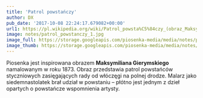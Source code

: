 ```yaml
---
title: 'Patrol powstańczy'
author: DX
pub_date: '2017-10-08 22:24:17.679082+00:00'
url1: https://pl.wikipedia.org/wiki/Patrol_powsta%C5%84czy_(obraz_Maksymiliana_Gierymskiego)
image: notes/patrol_powstanczy_1.jpg
image_full: https://storage.googleapis.com/piosenka-media/media/notes/patrol_powstanczy_1.jpg
image_thumb: https://storage.googleapis.com/piosenka-media/media/notes/patrol_powstanczy_1.jpg.0x300_q85_upscale.jpg
---
```


Piosenka jest inspirowana obrazem **Maksymiliana Gierymskiego** namalowanym w roku 1873. Obraz przedstawia patrol powstańców styczniowych zasięgających rady od włóczęgi na polnej drodze. Malarz jako siedemnastolatek brał udział w powstaniu – płótno jest jednym z dzieł opartych o powstańcze wspomnienia artysty.
